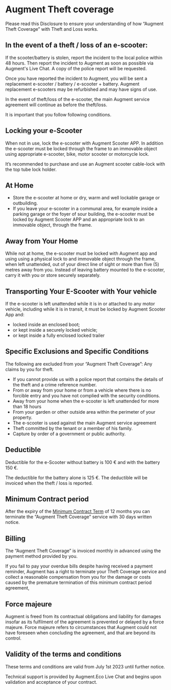 ﻿# Augment Theft coverage

Please read this Disclosure to ensure your understanding of how “Augment Theft Coverage” with Theft and Loss works.

## In the event of a theft / loss of an e-scooter:

If the scooter/battery is stolen, report the incident to the local police within 48 hours. Then report the incident to Augment as soon as possible via Augment's Live Chat. A copy of the police report will be requested.

Once you have reported the incident to Augment, you will be sent a replacement e-scooter / battery / e-scooter + battery. Augment replacement e-scooters may be refurbished and may have signs of use.

In the event of theft/loss of the e-scooter, the main Augment service agreement will continue as before the theft/loss.

It is important that you follow following conditions.

## Locking your e-Scooter

When not in use, lock the e-scooter with Augment Scooter APP. In addition the e-scooter must be locked through the frame to an immovable object using appropriate e-scooter, bike, motor scooter or motorcycle lock.

It’s recommended to purchase and use an Augment scooter cable-lock with the top tube lock holder.

## At Home

- Store the e-scooter at home or dry, warm and well lockable garage or outbuilding.
- If you leave your e-scooter in a communal area, for example inside a parking garage or the foyer of sour building, the e-scooter must be locked by Augment Scooter APP and an appropriate lock to an immovable object, through the frame.

## Away from Your Home

While not at home, the e-scooter must be locked with Augment app and using using a physical lock to and immovable object through the frame, when left unattended, out of your direct line of sight or more than five (5) metres away from you. Instead of leaving battery mounted to the e-scooter, carry it with you or store securely separately.

## Transporting Your E-Scooter with Your vehicle

If the e-scooter is left unattended while it is in or attached to any motor vehicle, including while it is in transit, it must be locked by Augment Scooter App and:

- locked inside an enclosed boot;
- or kept inside a securely locked vehicle;
- or kept inside a fully enclosed locked trailer

## Specific Exclusions and Specific Conditions

The following are excluded from your “Augment Theft Coverage”: Any claims by you for theft.

- If you cannot provide us with a police report that contains the details of the theft and a crime reference number.
- From or away from your home or from a vehicle where there is no forcible entry and you have not complied with the security conditions.
- Away from your home when the e-scooter is left unattended for more than 18 hours
- From your garden or other outside area within the perimeter of your property.
- The e-scooter is used against the main Augment service agreement
- Theft committed by the tenant or a member of his family.
- Capture by order of a government or public authority.

## Deductible

Deductible for the e-Scooter without battery is 100 € and with the battery 150 €.

The deductible for the battery alone is 125 €. The deductible will be invoiced when the theft / loss is reported.

## Minimum Contract period

After the expiry of the [Minimum Contract Term](https://www.lawinsider.com/dictionary/minimum-contract-term) of 12 months you can terminate the “Augment Theft Coverage” service with 30 days written notice.

## Billing

The “Augment Theft Coverage” is invoiced monthly in advanced using the payment method provided by you.

If you fail to pay your overdue bills despite having received a payment reminder, Augment has a right to terminate your Theft Coverage service and collect a reasonable compensation from you for the damage or costs caused by the premature termination of this minimum contract period agreement,

## Force majeure

Augment is freed from its contractual obligations and liability for damages insofar as its fulfilment of the agreement is prevented or delayed by a force majeure. Force majeure refers to circumstances that Augment could not have foreseen when concluding the agreement, and that are beyond its control.

## Validity of the terms and conditions

These terms and conditions are valid from July 1st 2023 until further notice.

Technical support is provided by Augment.Eco Live Chat and begins upon validation and acceptance of your contract.
